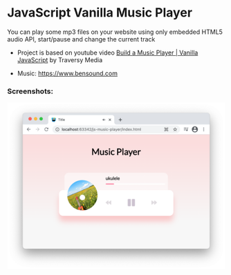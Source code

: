 # JavaScript Vanilla Music Player

You can play some mp3 files on your website using only embedded HTML5 audio API, start/pause and change the current track

+ Project is based on youtube video [Build a Music Player | Vanilla JavaScript](https://www.youtube.com/watch?v=QTHRWGn_sJw) by Traversy Media
  
+ Music: https://www.bensound.com

### Screenshots:

![](screenshots/screenshot1.png)
